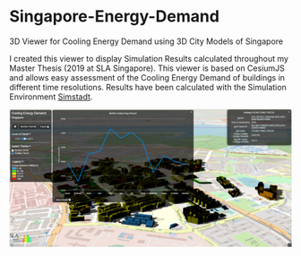 # Singapore-Energy-Demand


3D Viewer for Cooling Energy Demand using 3D City Models of Singapore

I created this viewer to display Simulation Results calculated throughout my Master Thesis (2019 at SLA Singapore).
This viewer is based on CesiumJS and allows easy assessment of the Cooling Energy Demand of buildings in different time resolutions. Results have been calculated with the Simulation Environment [Simstadt](simstadt.eu).

![Screenshot UI](UI_CoolingEnergyDemand.png?raw=true "Title")
